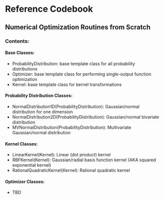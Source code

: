 # Reference Codebook
## Numerical Optimization Routines from Scratch

### Contents:

#### Base Classes:

  - ProbabilityDistribution: base template class for all probability distributions
  - Optimizer: base template class for performing single-output function optimization
  - Kernel: base template class for kernel transformations
  
#### Probability Distribution Classes:

  - NormalDistribution1D(ProbabilityDistribution): Gaussian/normal distribution for one dimension
  - NormalDistribution2D(ProbabilityDistribution): Gaussian/normal bivariate distribution
  - MVNormalDistribution(ProbabilityDistribution): Multivariate Gaussian/normal distribution

#### Kernel Classes:

  - LinearKernel(Kernel): Linear (dot product) kernel
  - RBFKernel(Kernel): Gaussian/radial basis function kernel (AKA squared exponential kernel)
  - RationalQuadraticKernel(Kernel): Rational quadratic kernel


#### Optimizer Classes:

  - TBD
